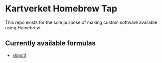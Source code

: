 # Kartverket Homebrew Tap

This repo exists for the sole purpose of making custom software available using Homebrew.

## Currently available formulas

- [skipctl](https://github.com/kartverket/skipctl)
